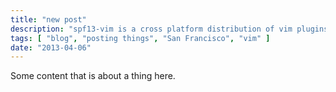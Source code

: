 ```yaml
---
title: "new post"
description: "spf13-vim is a cross platform distribution of vim plugins and resources for Vim."
tags: [ "blog", "posting things", "San Francisco", "vim" ]
date: "2013-04-06"
---
```

Some content that is about a thing here.
